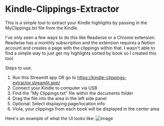 # Kindle-Clippings-Extractor

This is a simple tool to extract your Kindle highlights by passing in the MyClippings.txt file from the Kindle. 

I've only seen a few ways to do this like Readwise or a Chrome extension. Readwise has a monthly subscription and the extension requires a Notion account and creates a page with the clippings within that. I wasn't able to find a simple way to just get my highlights sorted by book so I created this tool.

Steps to use:
1. Run this Streamlit app OR go to <https://kindle-clippings-extractor.streamlit.app/>
2. Connect your Kindle to computer via USB
3. Find the "My Clippings.txt" file within the documents folder
4. Drag the file into the area in the left side panel
5. Optional: Select displaying page/location info
6. Viola, your clippings from each book will be displayed in the center area

Here's an example of what the UI looks like: 
![image](https://github.com/Saaketh-J/Kindle-Clippings-Extractor/assets/53984365/78a0d651-a839-49f5-b3d8-91f8256fb184)
